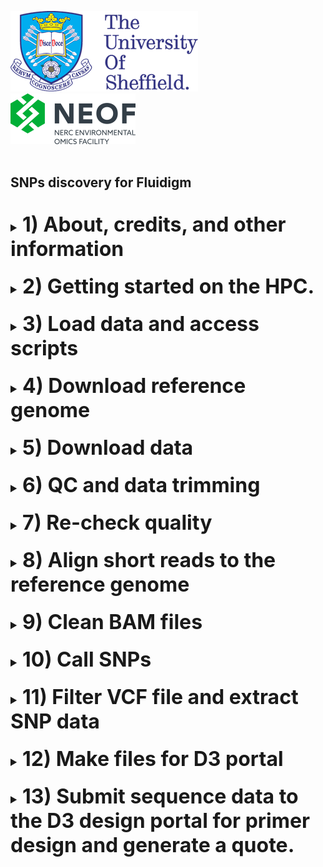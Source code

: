 <img src="images/shef_logo.png"
     alt="Sheffield University Icon"
     style="left; margin-right: 10px;" />
<img src="images/NEOF.png"
    alt="NEOF Icon"
    style="left; margin-right: 10px;" />
<br>
<br>
## SNPs discovery for Fluidigm
<br>
<font size="4">
<details><summary><font size="6"><b>1) About, credits, and other information</b></font></summary>
  <br>
  <br>
	
  This guide is for generating the files you need to submit to design primers for SNP typing on the Fluidigm system. 

  It assumes you have a reference genome and short read Illumina sequencing data for aligning and calling SNPs for 
  3 or more individuals (e.g. WGR or similar).

  Whilst this protocol has been written for use with The University of Sheffield's
  [BESSEMER](https://docs.hpc.shef.ac.uk/en/latest/bessemer/index.html) system,
  the below should be applicable to any GNU/Linux based HPC system, with
  appropriate modification.

  Code which the user (that's you) must run is highlighted in a code block like this:
  ```
  I am code - you must run me
  ```
  Sometimes the desired output from a command is included in the code block as a comment.
  For example:
  ```
  Running this command
  # Should produce this output
  ```

  Filepaths within normal text are within single quote marks, like this:

  '/home/user/a_file_path'
  <br><br>
 Contact: Katy Maher //  kathryn.maher@sheffield.ac.uk
  </details>
<br>
<details><summary><font size="6"><b>2) Getting started on the HPC.</b></font></summary>
  <br>
  <br>
  <font size="4"><b>2.1) Access the HPC</b></font>
  <br>
  To access the BESSEMER high-performance computer (HPC) you must be connected
  to the university network - this can be achieved remotely by using the
  virtual private network (VPN) service.

  [Please see the university IT pages for details on how to connect to the VPN.](https://students.sheffield.ac.uk/it-services/vpn)

  Once connected to the VPN you also need to connect to the HPC using a secure shell (SSH)
  connection. This can be achieved using the command line on your system or a software package
  such as [MobaXterm](https://mobaxterm.mobatek.net/).

  [See the university pages for guidance on how to connect to the VPN](https://docs.hpc.shef.ac.uk/en/latest/hpc/index.html).

  <br>
  <font size="4"><b>2.2) Access a worker node on BESSEMER</b></font>
  <br>
  Once you have successfully logged into BESSEMER, you need to access a worker node:

  ```
  srun --pty bash -i
  ```
  You should see that the command prompt has changed from

  ```
  [<user>@bessemer-login2 ~]$
  ```
  to
  ```
  [<user>@bessemer-node001 ~]$
  ```
  ...where \<user\> is your The University of Sheffield (TUoS) IT username.

  
  <br>
  <font size="4"><b>2.3) Load the Genomics Software Repository</b></font>
  <br>
  The Genomics Software Repository contains several pre-loaded pieces of software
  useful for a range of genomics-based analyses, including this one.
  
  Type:
  ```
  source ~/.bash_profile
  ```
  
  Did you receive the following message when you accessed the worker node?
  ```
  Your account is set up to use the Genomics Software Repository
  ```

  If so, you are set up and do not need to do the following step.
  If not, enter the following:
  ```
  echo -e "if [[ -e '/usr/local/extras/Genomics' ]];\nthen\n\tsource /usr/local/extras/Genomics/.bashrc\nfi" >> $HOME/.bash_profile
  ```
  ...and then re-load your profile:
  ```
  source ~/.bash_profile
  ```
  Upon re-loading, you should see the message relating to the Genomics Software Repository above.

  
  <br>
  <font size="4"><b>2.4) Set up your conda profile</b></font>
  <br>
  If you have never run conda before on the Bessemer you might have to initialise your conda, to do this type:
  
  ```
  conda init bash
  ```
  
  You will then be asked to reopen your current shell. Log out and then back into Bessemer and then continue. 
  <br>
  
  <font size="4"><b>2.5) Running scripts on the HPC cluster</b></font>
  <br>
  
  To add our job to the job scheduler, we would submit the shell scripts using 'qsub'
  (don't do this its simply an example).

  ```
  ## EXAMPLE, DON'T RUN
  qsub scripts/example_script.sh
  ```

  We could then view the job that we have submitted to the job queue using 'squeue'.

  ```
  squeue --me

  ```

  The job will then receive the allocated resources, the task will run, and the appropriate output files generated.
  In the following workflow, since the output from a particular step is often the input for the next step, you need
  to wait for each job to finish before submitting the next.


  <br>
  <font size="4"><b>2.6) Passing command line arguments to a script</b></font>
  <br>
  As well as running the standardised scripts there are some parameters which will be unique to you, or
  your project. For example, these might be your genome name.<br>

  To run a script with these extra parameters (termed 'arguments') we supply them on the command line with a 'flag'.
  For example, you might supply your genome file name to a script using the '-g' flag as

  ```
  a_demo_script.sh -g my_orgamism.fa
  ```
  </details>
  <br>

  <details><summary><font size="6"><b>3) Load data and access scripts</b></font></summary>
  <br>
  <br>
  <font size="4"><b>3.1) Create a working directory and load your data</b></font>
  <br>
  You should work in the directory '/fastdata' on BESSEMER as this allows shared access to your files
  and commands, useful for troubleshooting.

  Check if you already have a directory in '/fastdata' by running the command exactly as it appears below.

  ```
  ls /fastdata/$USER
  ```

  If you receive the message
  ```
  ls: cannot access /fastdata/<user>: No such file or directory
  ```
  Then you need to create a new folder in '/fastdata' using the command exactly as it appears below:

  ```
  mkdir -m 0755 /fastdata/$USER
  ```

  Create new subdirectories to keep your scripts and raw data organised:
  ```
  mkdir /fastdata/$USER/my_project
  mkdir /fastdata/$USER/my_project/scripts
  mkdir /fastdata/$USER/my_project/raw_data
  mkdir /fastdata/$USER/my_project/genome
  ```
  <br>
  <font size="4"><b>3.2) Required data inputs</b></font>
  <br>
  For this workflow, you need to provide the raw, paired-end DNA sequence data
  and also a reference genome to align this data to.
  <br>
  <br>
  <font size="4"><b>3.3) Load required data onto the HPC</b></font>
  <br>
  There are a couple of ways to get access to your data. If you have generated the data/genome
  yourself/through NEOF you will need to copy this over to your raw data folder. 
  
  If this is the case you need to contact NEOF staff and they will be able to tell you 
  where to copy this data from.

  If, for example, your data directory was called 'NEOF_project_010123' and the genome directory 
  'genome_010123', then you would copy it onto your raw_data and genome directories with the following:
  
  ```
  cp -r /fastdata/bo4kma_shared/NEOF_project_010122/* /fastdata/$USER/my_project/raw_data/
  cp -r /fastdata/bo4kma_shared/genome_010123/* /fastdata/$USER/my_project/genome/
  ```

  Alternatively, to copy data from your personal computer onto the HPC you need to use a file transfer
  application such as 'scp' (advanced), MobaXterm, or [FileZilla](https://filezilla-project.org/).
  Ensure to copy the data into your '/fastdata/<user>my_project/raw_data' folder and genome into 
  '/fastdata/<user>my_project/genome' folder.
  
  Another option is to download the data from a data repository such as the [NCBI SRA](https://www.ncbi.nlm.nih.gov/sra). More on this below.

  Run 'ls' on your 'raw_data' folder and you should see something like the following
  
  ```
  ls raw_data
  # sample1_R1_001.fq.gz
  # sample1_R2_001.fq.gz
  # sample2_R1_001.fq.gz
  # sample2_R2_001.fq.gz
  ```
  
  Run 'ls' on your 'genome' folder and you should see something like the following
  
  ```
  ls genome
  # genome.fasta
  ```
  
  Make sure that you have removed any `tar.gz` files and any files labelled unclassified, e.g. `Unclassified_R1` `Unclassified_R2`. 
  <br>

  The workflow assumes that the '/fastdata/<user>my_project/raw_data' directory contains sequence data that is:

  * Paired (two files per biological sample)

  * Demultiplexed

  * FASTQ format

  * (optional, but recommended) in the compressed .gz format

  <br>
  <br>
  <b><font size="4">3.4) Copy the analysis scripts</b></font>
  <br>
  Download the scripts from this github repository and then copy them into your scripts folder. You can then delete the github download.

  ```
  git clone "https://github.com/khmaher/SNPs-discovery-for-Fluidigm"
  cp SNPs-discovery-for-Fluidigm/scripts/* /fastdata/$USER/my_project/scripts
  rm -rf SNPs-discovery-for-Fluidigm
  ```
   </details>
  <br>
 
 <details><summary><font size="6"><b>4)  Download reference genome</b></font></summary>
  <br>
  <br>
  
  Now we are set up we are ready to start preparing your data. The first thing you want to do is to add your reference genome. 
  <br>
  If you have not generated the genome file yourself and it is available on a public repository you can use the 
  '01_download_geome.sh' script. 
  <br>
  This script downloads your genome and then indexes it using [bwa index](https://bio-bwa.sourceforge.net/bwa.shtml) ready for aligning your data later.
    <br><br>
  To download your genome, submit the '01_download_geome.sh' script as shown below. First remember to navigate to your '/fastdata/$USER/my_project' directory
  <br><br>
  <b>The command line arguments you must supply are:</b><br>
  - the download link for your genome (-w)
  - the file name for your genome (-g)
  <br><br>
  
  ``` 
 qsub scripts/01_download_genome.sh \
 -w https://ftp.ncbi.nlm.nih.gov/genomes/all/GCA/017/639/245/GCA_017639245.1_MMon_1.0/GCA_017639245.1_MMon_1.0_genomic.fna.gz \
 -g GCA_017639245.1_MMon_1.0_genomic.fna.gz
  ```
 
 When the script has finished running you should have a genome and index files in your genome directory. 
 
 <br>
 If you have added your genome to your genome folder manually you can index it by typing the following into the command line.
 
 <br><br>
  
  ``` 
  source ~/.bash_profile
  bwa index genome/genome_name.fa
  ```
 
 </details>
  <br>
  <details><summary><font size="6"><b>5)  Download data </b></font></summary>
  <br>
  <br>
 
 Next we need to download the data we are going to align to your genome. If this data has been generated by NEOF you can copy this directly into your 'raw_data' folder.
 If you are using publicly available data accessible from the [SRA](https://www.ncbi.nlm.nih.gov/sra) you can use the following script to download this to the HPC.

  <b>The command line arguments you must supply are:</b><br>
  - a file containing a list of SRR names/numbers for the samples you want to download which should be located in your raw_data folder (-f)
  <br><br>
 
 An example file in the format needed for the script to work can be found in the 'scripts' directory called 'SRR_names_example.txt'.
 
  ``` 
 qsub scripts/02_download_data.sh -f SRR_names_example.txt
  ```
   <br>
     
  Once this job is run your paired end SRR fastq files should be located in your 'raw_data' directory. 
  
  </details>
  <br> 
       
 <details><summary><font size="6"><b>6)  QC and data trimming</b></font></summary>
  <br>
  <br>    
 
  The next step is to check the quality of your fastq files and then perform quality trimming.
  
  First you will run the script to generate the quality plots. This first runs [fastqc](https://www.bioinformatics.babraham.ac.uk/projects/fastqc/) on each sample separately. 
  [MultiQC](https://multiqc.info) is then run to generate a combined quality plot. Two MultiQC plots are generated, one for all forward reads and one for reverse reads. These 
  can be found in the 'fastqc' folder when the script has finished running.
  <br><br>
  <b>The command line arguments you must supply are:</b><br>
  - the file extension for your forward reads (-f)
  - the file extension for your reverse reads (-r)
  <br><br>
  
   <br>
  
  
  ```   
 qsub scripts/03_fastqc.sh -f _1.fastq.gz -r _2.fastq.gz
  ``` 
  
  <br>
  For most datasets:

- The quality decreases towards the end of the reads
- The R2 reads have poorer quality than the R1 reads
- The read sizes have a range compared to all being one size. However, most of the reads are towards the long end of the range.

  Generally, even if data is looking good we would carry out quality control to get rid of any poor data that is masked by the very good data and to remove any adapter sequences.
   <br>
   <br>
  In the next step we will carry out quality control for the fastq files. 
  
  Quality control generally comes in two forms:

  1. Trimming: This is directly cutting off bits of sequence. This is typical in the form of trimming off low quality bases from the end of reads and trimming off adapters at the start of reads.
  2. Filtering: This occurs when entire reads are removed. A typical occurrence of this is when a read is too short as we do not want reads below a certain length.

  To carry this out, we are going to use [Trimmomatic](http://www.usadellab.org/cms/index.php?page=trimmomatic).

  
  <br>
  To run Trimmomatic we will use the '04_trimmomatic.sh' script. This has many optional parameters you can use for filtering and trimming your data. 
  By default this script assumes you are using paired end daya and the phred quality encoding is phred33 (like most Illumina data).
  <br>
  <b>The command line arguments you must supply are:</b><br>
  
  - the file extension for your forward reads (-f)
  - the file extension for your reverse reads (-r)
  <br><br>
  
  <b>Optionally, you can also supply:</b><br>
  
  - parameters for ILLUMINACLIP (-k).
  - parameters for SLIDINGWINDOW (-s)
  - parameters for LEADING (-l)
  - parameters for TRAILING (-t)
  - parameters for CROP (-c)
  - parameters for HEADCROP (-h)
  - parameters for MINLEN (-m) 
  <br><br>

  More details of the optional parameters can be found below or in the [trimmomatic manual](http://www.usadellab.org/cms/index.php?page=trimmomatic)
  
  - ILLUMINACLIP: These settings are used to find and remove Illumina adapters. First, a fasta file of known adapter sequences is given, followed by the number of mismatches allowed between the adapter and read sequence and then thresholds for how accurate the alignment is between the adapter and read sequence.
  - SLIDINGWINDOW: This specifies to scan the read quality over a 4 bp window, cutting when the average quality drops below 30.
  - LEADING: The minimum quality value required to keep a base at the start of the read.
  - TRAILING: The minimum quality value required to keep a base at the end of the read.
  - CROP: Cut the read to a specified length
  - HEADCROP: Cut the specified number of bases from the start of the read
  - MINLEN: This specifies the minimum length of a read to keep; any reads shorter than 50 bp are discarded.
    <br><br>
  An example of how to run 'trimmomatic' can be found below. Ensure the 'TruSeq3-PE-2.fa' located in the 'scripts' directory is moved to your 'my_project' directory before running this command.
 
  The trimmed files can be found in the 'trim' directory when complete.
 
 <br><br>
 
 ```   
 qsub scripts/04_trimmomatic.sh -f _1.fastq.gz -r _2.fastq.gz \
 -k ILLUMINACLIP:TruSeq3-PE-2.fa:2:30:12 \
 -s SLIDINGWINDOW:4:30 \
 -m MINLEN:80
 ``` 
 <br>
 </details>
 <br>
   
 <details><summary><font size="6"><b>7)  Re-check quality</b></font></summary>
  <br>
  <br> 

  Now we have run trimmomatic we can check how successful our quality control has been but running fastQC and MultiQC again. These 
  can be found in the 'fastqc2' folder when the script has finished running.
   <br><br>
  
   <br> 

  ```   
 qsub scripts/05_fastqc2.sh
  ```   
  <br><br>
  If you are not satisfied with the quality or number of reads retained after filtering you can go back to the trimmomatic step and repeat the quality control but changing the parameters.
  
  </details>
  <br>
  
 <details><summary><font size="6"><b>8) Align short reads to the reference genome</b></font></summary>
  <br>
  <br>  
 
 We are now ready to map our reads to our reference genome. To do this we will use BWA to align our trimmed sequences to our reference genome.
 <br>
 We have already indexed our genome when we downloaded it. You should have index files with the  extensions '.sa', '.pac', '.ann', '.amb' and '.bwt' that will be automatically detected and used in the mapping step below. 
 
 bwa mem is an alignment algorithm well suited to Illumina-length sequences. The default output is a SAM (Sequence Alignment Map format). 
 However, here we pipe the output to samtools, a program for writing, viewing and manipulating alignment files, to sort and generate a BAM format, a binary, compressed version of SAM format.
 <br>
 The following script will first map our paired end data generated from trimmomatic to our reference, it will then combine the single end orphan reads into a single file and map those to the genome. 
 The resulting BAM files are then combined into a single file which will be used in the next step to call SNPs.
 
  <br>
  <b>The command line argument you must supply is:</b><br>
  - the name of your reference genome (-g)
   <br><br>
  
   <br>
 
  ```   
 qsub scripts/06_align.sh -g GCA_017639245.1_MMon_1.0_genomic.fna.gz
  ```  
  
  <br>
  When the 06_align.sh has finished running your BAM files will be located in the 'aligned' folder.
 
  </details>
  <br>
 
   
 <details><summary><font size="6"><b>9)  Clean BAM files</b></font></summary>
  <br>
  <br>    
 Now we have our BAM files we can use the samtools command flagstat to find information on how the reads mapped. 
 We will then run samtools view to to exclude unmapped reads from our alignment file and then rerun flagstat on the resulting clean BAM file. 
 <br>
 The flagstat results can be viewed in the directory 'flagstat' and the clean BAM files are in the 'clean_aligned' directory.
 
 To run the BAM cleaning submit the script as below.
  <br><br>

  
  ```
  qsub scripts/07_clean_bam.sh
  ```
   
  <br><br>
  
  We should now have a BAM file with all unmapped reads removed in the 'clean_aligned' directory. We can now proceed onto SNP calling.
  </details>
  <br>
  
 <details><summary><font size="6"><b>10) Call SNPs</b></font></summary>
  <br>
  <br>   
   
  We are now ready to start our SNP calling. To do this we will use [BCFtools](https://samtools.github.io/bcftools/bcftools.html).
  
  <br>
  
  This SNP calling script first uses 'samtools faidx' to index the genome. This will produce a '.fai' index file.
  
  <br> 
  
  If your genome file is gzipped we first need to unzip this as samtools faidx does not work with gzipped files.
  <br> 
   
  To do this type (where GCA_017639245.1_MMon_1.0_genomic.fna.gz is your genome name):
  <br>  
  <br> 
  
  ``` 
  gunzip GCA_017639245.1_MMon_1.0_genomic.fna.gz
  ``` 
  
  <br>  
    
  <b> You must supply the command line with:</b><br>
  - the name of your reference genome (-g)
  <br><br>
  
  We then use bcftools mpileup  using the following parameter options:
  - Ou: ouput an uncompressed bam file. This is the option to use when piping the output to another command for optimum performance/speed.
  - --max-depth 10000: the maximum number of sequences considered per position
  - -P ILLUMINA: use Illumina platform for indels
  - -a FORMAT/DP,FORMAT/AD: output depth and allelic depth
  <br><br>
  <b>The command line argument you must specify are:</b><br>
  - filter out alignments with mapping quality < the quality specified (-a)
  - filter out bases with QS < the quality specified (-b)
  <br><br>
 The results from mpileup are then piped to call and we use the following options.
  - -m: use the multiallelic caller
  - -v: output variants only 
  - -f GQ: output genotype quality
  - -O z: output in compressed VCF format
   <br><br>
  <b>The command line argument you must supply is:</b><br>
  - the name you want to call your VCF (-o)
   <br><br>
  
   <br>
 
  ```  
 qsub scripts/08_call_snps.sh -g GCA_017639245.1_MMon_1.0_genomic.fna -o monkparakeet -a 20 -b 20
  ```   
  <br>
  When this script has finished running you should have a vcf file in your 'vcf' folder. 
  
  </details>
  <br>
  
 <details><summary><font size="6"><b>11) Filter VCF file and extract SNP data</b></font></summary>
  <br>
  <br>    
 The next step is to clean the VCF so we retain only high quality SNP sites we can be confident in.
 <br> 
 
 - The following script keeps only biallelic SNPs. 
 - It then filters to remove SNPs informed by less than a user specified number of reads, 
 quality threshold and genotyped for less than a specified number of individuals.
 - Users pick a frequency in which to remove variants below a certain allele frequency, 
 as these ones are difficult to tell apart from sequencing errors.
 - Remove sites with an average genotype depth higher than a user specified number.
 - To keep only the most diverse SNP sites we also filter to keep only sites which have called at least one individual 
 that is homozygous for the reference, one that is homozygous for the alternate and one heterozygous individual.
 <br>  
 
 The user then specifies how many SNPs they want to randomly extract from the VCF to take forward for primer design.
 
 <b> You must supply the command line with:</b><br>
  - the name you want to call your VCF, this should match the name you specified in the previous step (-o)
  - minimum depth needed to retain a SNP site (-r)
  - the minimum quality threshold for a SNP to be retained (all SNPs with a lower quality score will be excluded (-q)
  - the minimum number of individuals typed to retain a SNP (-i)
  - the MAF (-m)
  - exclude sites where the average genotype depth is below this threshold (-a)
  - number of SNPs to retain for primer design - I suggest you request at least a third more than you ultimately need for the final genotyping (-n)
  - the name of the genome which was used to align the data (-g)
  <br><br>
  <br>
  
  ```
  qsub scripts/09_filter_vcf.sh -o monkparakeet -r 3 -q 20 -i 3 -m 0.3 -a 20 -n 108 -g GCA_017639245.1_MMon_1.0_genomic.fna
  ```
  <br>
  Intermediate filtering files will be written to your 'vcf' folder and final files for primer design will be in a folder titled 'primer_design'.
  
  
  </details>
  <br>    
 
 
 <details><summary><font size="6"><b>12) Make files for D3 portal </b></font></summary>
  <br>
  <br>    
  
  We are now ready to prepare the file needed for primer design for the Fluidigm D3 design portal. The D3 User Guide Instructions can be downloaded [here](https://d3.standardbio.com/account/login).
  
  <br> 
  
  To make the files you need [R](https://www.r-project.org) and [R Studio](https://posit.co/download/rstudio-desktop/) installed on your computer. 
  
  <br> 
  
  Once these are installed download the two files in the 'primer_design' directory onto your computer and the script '10_make_primer_file.R'.
  You can then use the '10_make_primer_file.R' script to make the final output file for SNP design. 
  <br>
  
  Follow the instructions contained in the R script to update the names of your files. 
  <br> 
  
  You should now be ready to submit the final file for primer design.
  
  </details>
  <br>  
 
 <details><summary><font size="6"><b>13) Submit sequence data to the D3 design portal for primer design and generate a quote.</b></font></summary>
  <br>
  <br>  
    
   First make an account for the [D3 design portal](https://d3.standardbio.com/account/login).
   
   <br> 
   I recommend you read through the D3 User Guide you downloaded in the previous step but the steps are summarised below.
   
   - Log into your account on the D3 portal. 
   - click `+ NEW PANEL`
   - `SNP Type™ Assays - for SNP genotyping` -> `NEXT`
   - `New Panel` -> `NEXT`
   - `Others (Others - none - none)` -> `NEXT`
   - `No SNP Masking` -> `NEXT`
   - `Panel Properties - Panel Name`: Give your panel a sensible name -> `FINISH`
   - Click `FILE UPLOAD` -> `DOWNLOAD TEMPLATE`
   - Open the downloaded file in excel and select the tab at the bottom titled `Targets by Sequence`. Add the name and sequence details from the file you generated in R in the step above to this tab and then save this tab as a text file.
   - Back on the `FILE UPLOAD` page -> `choose file` and select the file you just saved
   - Click `IMPORT`
   - Select the tick box at the top left next to 'Target' column and then click `SUBMIT FOR DESIGN`
 <br><br>   
 Once submitted you will get an email when the primers are designed. 
 <br>
 
 On the `REVIEW DESIGN` tab you now archive any targets that failed primer design or are surplus to your required number of SNPs.
 Request a quote.
 <br>
 
 You will then get an email when your quote is ready and can proceed to order. Please talk to/email Rachel Tucker (r.tucker@sheffield.ac.uk) for help with ordering.